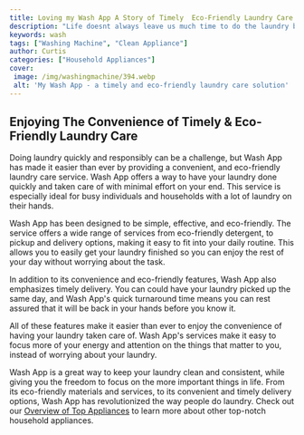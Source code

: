 ```yaml
---
title: Loving my Wash App A Story of Timely  Eco-Friendly Laundry Care
description: "Life doesnt always leave us much time to do the laundry but with Wash App Ive found a solution thats both convenient  eco-friendly Read my story to hear how Wash App changed my life"
keywords: wash
tags: ["Washing Machine", "Clean Appliance"]
author: Curtis
categories: ["Household Appliances"]
cover: 
 image: /img/washingmachine/394.webp
 alt: 'My Wash App - a timely and eco-friendly laundry care solution'
---
```

## Enjoying The Convenience of Timely & Eco-Friendly Laundry Care

Doing laundry quickly and responsibly can be a challenge, but Wash App has made it easier than ever by providing a convenient, and eco-friendly laundry care service. Wash App offers a way to have your laundry done quickly and taken care of with minimal effort on your end. This service is especially ideal for busy individuals and households with a lot of laundry on their hands. 

Wash App has been designed to be simple, effective, and eco-friendly. The service offers a wide range of services from eco-friendly detergent, to pickup and delivery options, making it easy to fit into your daily routine. This allows you to easily get your laundry finished so you can enjoy the rest of your day without worrying about the task.

In addition to its convenience and eco-friendly features, Wash App also emphasizes timely delivery. You can could have your laundry picked up the same day, and Wash App's quick turnaround time means you can rest assured that it will be back in your hands before you know it. 

All of these features make it easier than ever to enjoy the convenience of having your laundry taken care of. Wash App's services make it easy to focus more of your energy and attention on the things that matter to you, instead of worrying about your laundry. 

Wash App is a great way to keep your laundry clean and consistent, while giving you the freedom to focus on the more important things in life. From its eco-friendly materials and services, to its convenient and timely delivery options, Wash App has revolutionized the way people do laundry. Check out our [Overview of Top Appliances](./pages/appliance-overview) to learn more about other top-notch household appliances.
